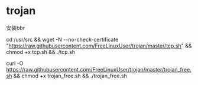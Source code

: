 # trojan

安装bbr


cd /usr/src && wget -N --no-check-certificate "https://raw.githubusercontent.com/FreeLinuxUser/trojan/master/tcp.sh" && chmod +x tcp.sh && ./tcp.sh


curl -O https://raw.githubusercontent.com/FreeLinuxUser/trojan/master/trojan_free.sh && chmod +x trojan_free.sh && ./trojan_free.sh
 


